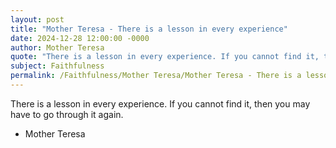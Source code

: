 ```yaml
---
layout: post
title: "Mother Teresa - There is a lesson in every experience"
date: 2024-12-28 12:00:00 -0000
author: Mother Teresa
quote: "There is a lesson in every experience. If you cannot find it, then you may have to go through it again."
subject: Faithfulness
permalink: /Faithfulness/Mother Teresa/Mother Teresa - There is a lesson in every experience
---
```


There is a lesson in every experience. If you cannot find it, then you may have to go through it again.

- Mother Teresa
